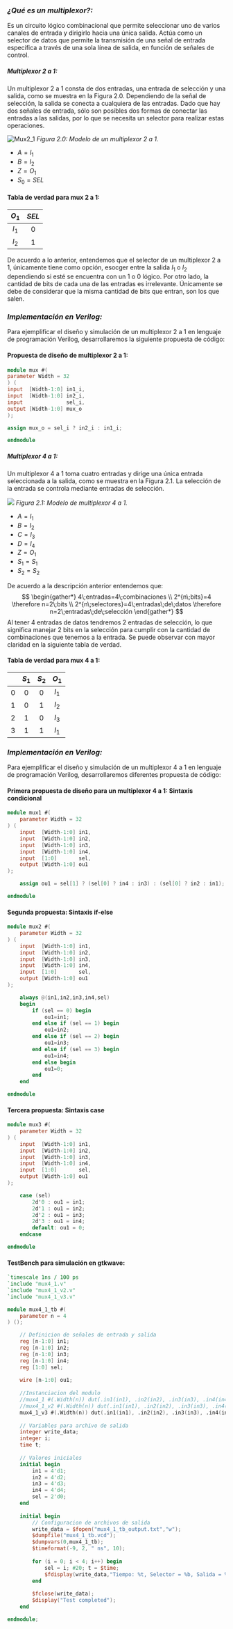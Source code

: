 ### _¿Qué es un **multiplexor**?:_

Es un circuito lógico combinacional que permite seleccionar uno de varios canales de entrada y dirigirlo hacia una única salida. Actúa como un selector de datos que permite la transmisión de una señal de entrada específica a través de una sola línea de salida, en función de señales de control.

##### _Multiplexor 2 a 1:_
Un multiplexor 2 a 1 consta de dos entradas, una entrada de selección y una salida, como se muestra en la Figura 2.0. Dependiendo de la señal de selección, la salida se conecta a cualquiera de las entradas. Dado que hay dos señales de entrada, sólo son posibles dos formas de conectar las entradas a las salidas, por lo que se necesita un selector para realizar estas operaciones.

![Mux2_1](https://upload.wikimedia.org/wikipedia/commons/3/39/Multiplexer_2-to-1.svg)
_Figura 2.0: Modelo de un multiplexor 2 a 1._
+ $A=I_1$
+ $B=I_2$
+ $Z=O_1$
+ $S_0=SEL$

#### Tabla de verdad para mux 2 a 1:

|$O_1$|$SEL$|
|:-:|:-:|
|$I_1$|$0$|
|$I_2$|$1$|

De acuerdo a lo anterior, entendemos que el selector de un multiplexor 2 a 1, únicamente tiene como opción, esocger entre la salida $I_1$ o $I_2$ dependiendo si esté se encuentra con un $1$ o $0$ lógico. 
Por otro lado, la cantidad de bits de cada una de las entradas es irrelevante. Únicamente se debe de considerar que la misma cantidad de bits que entran, son los que salen. 

### _Implementación en Verilog:_

Para ejemplificar el diseño y simulación de un multiplexor 2 a 1 en lenguaje de programación Verilog, desarrollaremos la siguiente propuesta de código:

#### Propuesta de diseño de multiplexor 2 a 1: 
```Verilog
module mux #(
parameter Width = 32
) (
input  [Width-1:0] in1_i,
input  [Width-1:0] in2_i,
input              sel_i,
output [Width-1:0] mux_o
);

assign mux_o = sel_i ? in2_i : in1_i;

endmodule
```


##### _Multiplexor 4 a 1:_
Un multiplexor 4 a 1 toma cuatro entradas y dirige una única entrada seleccionada a la salida, como se muestra en la Figura 2.1. La selección de la entrada se controla mediante entradas de selección. 

![](https://allaboutfpga.com/wp-content/uploads/2016/01/multiplexer-4-to-1.png)
_Figura 2.1: Modelo de multiplexor 4 a 1._

+ $A=I_1$
+ $B=I_2$
+ $C=I_3$
+ $D=I_4$
+ $Z=O_1$
+ $S_1=S_1$
+ $S_2=S_2$

De acuerdo a la descripción anterior entendemos que:
$$
\begin{gather*}
4\;entradas=4\;combinaciones \\
2^{n\;bits}=4 \therefore n=2\;bits \\
2^{n\;selectores}=4\;entradas\;de\;datos \therefore n=2\;entradas\;de\;selección
\end{gather*}
$$
Al tener 4 entradas de datos tendremos 2 entradas de selección, lo que significa manejar 2 bits en la selección para cumplir con la cantidad de combinaciones que tenemos a la entrada. Se puede observar con mayor claridad en la siguiente tabla de verdad.

#### Tabla de verdad para mux 4 a 1:

| |$S_1$|$S_2$|$O_1$|
|:-:|:-:|:-:|:-:|
|$0$|$0$|$0$|$I_1$|
|$1$|$0$|$1$|$I_2$|
|$2$|$1$|$0$|$I_3$|
|$3$|$1$|$1$|$I_1$|

### _Implementación en Verilog:_

Para ejemplificar el diseño y simulación de un multiplexor 4 a 1 en lenguaje de programación Verilog, desarrollaremos diferentes propuesta de código:

#### Primera propuesta de diseño para un multiplexor 4 a 1: Sintaxis condicional

```Verilog
module mux1 #(
	parameter Width = 32
) (
	input  [Width-1:0] in1,
	input  [Width-1:0] in2,
	input  [Width-1:0] in3,
	input  [Width-1:0] in4,
	input  [1:0]       sel,
	output [Width-1:0] ou1
);

	assign ou1 = sel[1] ? (sel[0] ? in4 : in3) : (sel[0] ? in2 : in1);

endmodule
```

#### Segunda propuesta: Sintaxis if-else

```Verilog
module mux2 #(
	parameter Width = 32
) (
	input  [Width-1:0] in1,
	input  [Width-1:0] in2,
	input  [Width-1:0] in3,
	input  [Width-1:0] in4,
	input  [1:0]       sel,
	output [Width-1:0] ou1
);

	always @(in1,in2,in3,in4,sel)
	begin
		if (sel == 0) begin
			ou1=in1;
		end else if (sel == 1) begin
			ou1=in2;
		end else if (sel == 2) begin
			ou1=in3;
		end else if (sel == 3) begin
			ou1=in4;
		end else begin
			ou1=0;
		end
	end

endmodule
```

#### Tercera propuesta: Sintaxis case 

```Verilog
module mux3 #(
	parameter Width = 32
) (
	input  [Width-1:0] in1,
	input  [Width-1:0] in2,
	input  [Width-1:0] in3,
	input  [Width-1:0] in4,
	input  [1:0]       sel,
	output [Width-1:0] ou1
);

	case (sel)
		2d'0 : ou1 = in1;
		2d'1 : ou1 = in2;
		2d'2 : ou1 = in3;
		2d'3 : ou1 = in4;
		default: ou1 = 0;
	endcase

endmodule
```


#### TestBench para simulación en gtkwave:

```verilog
`timescale 1ns / 100 ps
`include "mux4_1.v"
`include "mux4_1_v2.v"
`include "mux4_1_v3.v"

module mux4_1_tb #(
	parameter n = 4
) ();

	// Definicion de señales de entrada y salida
	reg [n-1:0] in1;
	reg [n-1:0] in2;
	reg [n-1:0] in3;
	reg [n-1:0] in4;
	reg [1:0] sel;
	
	wire [n-1:0] ou1;
	
	//Instanciacion del modulo
	//mux4_1 #(.Width(n)) dut(.in1(in1), .in2(in2), .in3(in3), .in4(in4), .sel(sel), .ou1(ou1));
	//mux4_1_v2 #(.Width(n)) dut(.in1(in1), .in2(in2), .in3(in3), .in4(in4), .sel(sel), .ou1(ou1));
	mux4_1_v3 #(.Width(n)) dut(.in1(in1), .in2(in2), .in3(in3), .in4(in4), .sel(sel), .ou1(ou1));
	
	// Variables para archivo de salida
	integer write_data;
	integer i;
	time t;
	
	// Valores iniciales
	initial begin
		in1 = 4'd1;
		in2 = 4'd2;
		in3 = 4'd3;
		in4 = 4'd4;
		sel = 2'd0;
	end
	
	initial begin
		// Configuracion de archivos de salida
		write_data = $fopen("mux4_1_tb_output.txt","w");
		$dumpfile("mux4_1_tb.vcd");
		$dumpvars(0,mux4_1_tb);
		$timeformat(-9, 2, " ns", 10);
		
		for (i = 0; i < 4; i++) begin
			sel = i; #20; t = $time;
			$fdisplay(write_data,"Tiempo: %t, Selector = %b, Salida = %b",t ,sel, ou1);
		end
		
		$fclose(write_data);
		$display("Test completed");
	end

endmodule;
```
